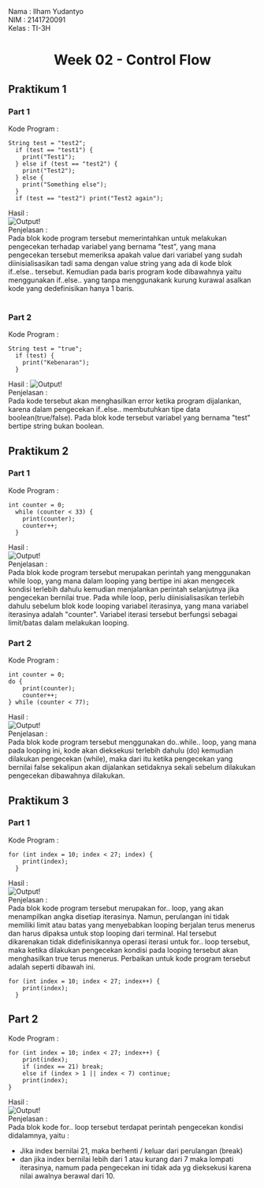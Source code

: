 Nama  : Ilham Yudantyo <br>
NIM   : 2141720091 <br>
Kelas : TI-3H <br>

<center>
<h1 style="text-align: center;">Week 02 - Control Flow</h1>
</center>

## Praktikum 1
### Part 1
Kode Program :
```
String test = "test2";
  if (test == "test1") {
    print("Test1");
  } else if (test == "test2") {
    print("Test2");
  } else {
    print("Something else");
  }
  if (test == "test2") print("Test2 again");
```
Hasil : <br>
![Output!](/week-03/docs/praktikum-1_1.png) <br>
Penjelasan : <br>
Pada blok kode program tersebut memerintahkan untuk melakukan pengecekan terhadap variabel yang bernama "test", yang mana pengecekan tersebut memeriksa apakah value dari variabel yang sudah diinisialisasikan tadi sama dengan value string yang ada di kode blok if..else.. tersebut. Kemudian pada baris program kode dibawahnya yaitu menggunakan if..else.. yang tanpa menggunakank kurung kurawal asalkan kode yang dedefinisikan hanya 1 baris. <br><br>

### Part 2
Kode Program :
```
String test = "true";
  if (test) {
    print("Kebenaran");
  }
```
Hasil : 
![Output!](/week-03/docs/praktikum-1_3.png) <br>
Penjelasan : <br>
Pada kode tersebut akan menghasilkan error ketika program dijalankan, karena dalam pengecekan if..else.. membutuhkan tipe data boolean(true/false). Pada blok kode tersebut variabel yang bernama "test" bertipe string bukan boolean.
<br>

## Praktikum 2
### Part 1
Kode Program : <br>
```
int counter = 0;
  while (counter < 33) {
    print(counter);
    counter++;
  }
```
Hasil : <br>
![Output!](/week-03/docs/praktikum-2_1.png) <br>
Penjelasan : <br>
Pada blok kode program tersebut merupakan perintah yang menggunakan while loop, yang mana dalam looping yang bertipe ini akan mengecek kondisi terlebih dahulu kemudian menjalankan perintah selanjutnya jika pengecekan bernilai true. Pada while loop, perlu diinisialisasikan terlebih dahulu sebelum blok kode looping variabel iterasinya, yang mana variabel iterasinya adalah "counter". Variabel iterasi tersebut berfungsi sebagai limit/batas dalam melakukan looping.<br>

### Part 2
Kode Program : <br>
```
int counter = 0;
do {
    print(counter);
    counter++;
} while (counter < 77);
```
Hasil : <br>
![Output!](/week-03/docs/praktikum-2_2.png) <br>
Penjelasan : <br>
Pada blok kode program tersebut menggunakan do..while.. loop, yang mana pada looping ini, kode akan dieksekusi terlebih dahulu (do) kemudian dilakukan pengecekan (while), maka dari itu ketika pengecekan yang bernilai false sekalipun akan dijalankan setidaknya sekali sebelum dilakukan pengecekan dibawahnya dilakukan.

## Praktikum 3
### Part 1
Kode Program : <br>
```
for (int index = 10; index < 27; index) {
    print(index);
  }
```
Hasil : <br>
![Output!](/week-03/docs/praktikum-3_1.png) <br>
Penjelasan : <br>
Pada blok kode program tersebut merupakan for.. loop, yang akan menampilkan angka disetiap iterasinya. Namun, perulangan ini tidak memiliki limit atau batas yang menyebabkan looping berjalan terus menerus dan harus dipaksa untuk stop looping dari terminal. Hal tersebut dikarenakan tidak didefinisikannya operasi iterasi untuk for.. loop tersebut, maka ketika dilakukan pengecekan kondisi pada looping tersebut akan menghasilkan true terus menerus. 
Perbaikan untuk kode program tersebut adalah seperti dibawah ini.
```
for (int index = 10; index < 27; index++) {
    print(index);
  }
```

## Part 2 
Kode Program : <br>
```
for (int index = 10; index < 27; index++) {
    print(index);
    if (index == 21) break;
    else if (index > 1 || index < 7) continue;
    print(index);
}
```
Hasil : <br>
![Output!](/week-03/docs/praktikum-3_3.png) <br>
Penjelasan : <br>
Pada blok kode for.. loop tersebut terdapat perintah pengecekan kondisi didalamnya, yaitu : <br>
- Jika index bernilai 21, maka berhenti / keluar dari perulangan (break)<br>
- dan jika index bernilai lebih dari 1 atau kurang dari 7 maka lompati iterasinya, namum pada pengecekan ini tidak ada yg dieksekusi karena nilai awalnya berawal dari 10.
